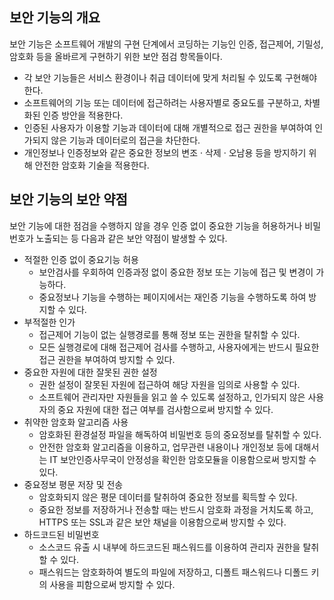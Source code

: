 ## 보안 기능의 개요

보안 기능은 소프트웨어 개발의 구현 단계에서 코딩하는 기능인 인증, 접근제어, 기밀성, 암호화 등을 올바르게 구현하기 위한 보안 점검 항목들이다.

- 각 보안 기능들은 서비스 환경이나 취급 데이터에 맞게 처리될 수 있도록 구현해야 한다.
- 소프트웨어의 기능 또는 데이터에 접근하려는 사용자별로 중요도를 구분하고, 차별화된 인증 방안을 적용한다.
- 인증된 사용자가 이용할 기능과 데이터에 대해 개별적으로 접근 권한을 부여하여 인가되지 않은 기능과 데이터로의 접근을 차단한다.
- 개인정보나 인증정보와 같은 중요한 정보의 변조 · 삭제 · 오남용 등을 방지하기 위해 안전한 암호화 기술을 적용한다.

## 보안 기능의 보안 약점

보안 기능에 대한 점검을 수행하지 않을 경우 인증 없이 중요한 기능을 허용하거나 비밀번호가 노출되는 등 다음과 같은 보안 약점이 발생할 수 있다.

- 적절한 인증 없이 중요기능 허용
  - 보안검사를 우회하여 인증과정 없이 중요한 정보 또는 기능에 접근 및 변경이 가능하다.
  - 중요정보나 기능을 수행하는 페이지에서는 재인증 기능을 수행하도록 하여 방지할 수 있다.
- 부적절한 인가
  - 접근제어 기능이 없는 실행경로를 통해 정보 또는 권한을 탈취할 수 있다.
  - 모든 실행경로에 대해 접근제어 검사를 수행하고, 사용자에게는 반드시 필요한 접근 권한을 부여하여 방지할 수 있다.
- 중요한 자원에 대한 잘못된 권한 설정
  - 권한 설정이 잘못된 자원에 접근하여 해당 자원을 임의로 사용할 수 있다.
  - 소프트웨어 관리자만 자원들을 읽고 쓸 수 있도록 설정하고, 인가되지 않은 사용자의 중요 자원에 대한 접근 여부를 검사함으로써 방지할 수 있다.
- 취약한 암호화 알고리즘 사용
  - 암호화된 환경설정 파일을 해독하여 비밀번호 등의 중요정보를 탈취할 수 있다.
  - 안전한 암호화 알고리즘을 이용하고, 업무관련 내용이나 개인정보 등에 대해서는 IT 보안인증사무국이 안정성을 확인한 암호모듈을 이용함으로써 방지할 수 있다.
- 중요정보 평문 저장 및 전송
  - 암호화되지 않은 평문 데이터를 탈취하여 중요한 정보를 획득할 수 있다.
  - 중요한 정보를 저장하거나 전송할 때는 반드시 암호화 과정을 거치도록 하고, HTTPS 또는 SSL과 같은 보안 채널을 이용함으로써 방지할 수 있다.
- 하드코드된 비밀번호
  - 소스코드 유출 시 내부에 하드코드된 패스워드를 이용하여 관리자 권한을 탈취할 수 있다.
  - 패스워드는 암호화하여 별도의 파일에 저장하고, 디폴트 패스워드나 디폴드 키의 사용을 피함으로써 방지할 수 있다.
